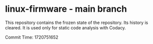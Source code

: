 # linux-firmware - main branch

This repository contains the frozen state of the repository.
Its history is cleared. It is used only for static code
analysis with Codacy.

Commit Time: 1720751652